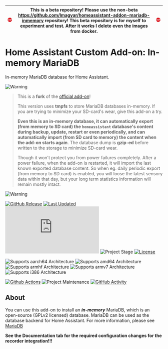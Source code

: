 
| <img src="https://github.com/lmagyar/homeassistant-addon-mariadb-inmemory-beta/raw/master/images/stop_sign.png" title="Stop"> | This is a beta repository! Please use the non-beta https://github.com/lmagyar/homeassistant-addon-mariadb-inmemory repository! This beta repository is for myself to experiment and test. After it works I delete even the images from docker. | <img src="https://github.com/lmagyar/homeassistant-addon-mariadb-inmemory-beta/raw/master/images/stop_sign.png" title="Stop"> |
| --- | --- | --- |

# Home Assistant Custom Add-on: In-memory MariaDB

In-memory MariaDB database for Home Assistant.

![Warning][warning_stripe]

> This is a **fork** of the [official add-on][official_addon]!
>
> This version uses **tmpfs** to store MariaDB databases in-memory. If you are
> trying to minimize your SD-card's wear, give this add-on a try.
>
> **Even this is an in-memory database, it can automatically export (from memory
> to SD card) the `homeassistant` database's content during backup, update,
> restart or even periodically, and can automatically import (from SD card to
> memory) the content when the add-on starts again**. The database dump is
> **gzip-ed** before written to the storage to minimize SD-card wear.
>
> Though it won't protect you from power failures completely. After a power
> failure, when the add-on is restarted, it will import the last known exported
> database content. So when eg. daily periodic export (from memory to SD card)
> is enabled, you will loose the latest sensory data within that day, but your
> long term statistics information will remain mostly intact.

![Warning][warning_stripe]

[![GitHub Release][releases-shield]][releases]
[![Last Updated][updated-shield]][updated]
![Reported Installations][installations-shield]
![Project Stage][project-stage-shield]
[![License][license-shield]][licence]

![Supports aarch64 Architecture][aarch64-shield]
![Supports amd64 Architecture][amd64-shield]
![Supports armhf Architecture][armhf-shield]
![Supports armv7 Architecture][armv7-shield]
![Supports i386 Architecture][i386-shield]

[![Github Actions][github-actions-shield]][github-actions]
![Project Maintenance][maintenance-shield]
[![GitHub Activity][commits-shield]][commits]

## About

You can use this add-on to install an _**in-memory**_ MariaDB, which is an
open-source (GPLv2 licensed) database. MariaDB can be used as the database
backend for Home Assistant. For more information, please see [MariaDB][mariadb]

**See the Documentation tab for the required configuration changes for the
recorder integration!!!**

[aarch64-shield]: https://img.shields.io/badge/aarch64-yes-green.svg
[amd64-shield]: https://img.shields.io/badge/amd64-yes-green.svg
[armhf-shield]: https://img.shields.io/badge/armhf-yes-green.svg
[armv7-shield]: https://img.shields.io/badge/armv7-yes-green.svg
[i386-shield]: https://img.shields.io/badge/i386-yes-green.svg
[commits-shield]: https://img.shields.io/github/commit-activity/y/lmagyar/homeassistant-addon-mariadb-inmemory.svg
[commits]: https://github.com/lmagyar/homeassistant-addon-mariadb-inmemory/commits/master
[github-actions-shield]: https://github.com/lmagyar/homeassistant-addon-mariadb-inmemory/workflows/Publish/badge.svg
[github-actions]: https://github.com/lmagyar/homeassistant-addon-mariadb-inmemory/actions
[installations-shield]: https://img.shields.io/badge/dynamic/json?label=reported%20installations&query=$[%2745207088_mariadb%27].total&url=https%3A%2F%2Fanalytics.home-assistant.io%2Faddons.json
[license-shield]: https://img.shields.io/github/license/lmagyar/homeassistant-addon-mariadb-inmemory.svg
[licence]: https://github.com/lmagyar/homeassistant-addon-mariadb-inmemory/blob/master/LICENSE
[maintenance-shield]: https://img.shields.io/maintenance/yes/2023.svg
[project-stage-shield]: https://img.shields.io/badge/project%20stage-production%20ready-green.svg
[releases-shield]: https://img.shields.io/github/tag/lmagyar/homeassistant-addon-mariadb-inmemory.svg?label=release
[releases]: https://github.com/lmagyar/homeassistant-addon-mariadb-inmemory/tags
[updated-shield]: https://img.shields.io/github/last-commit/lmagyar/homeassistant-addon-mariadb-inmemory/master?label=updated
[updated]: https://github.com/lmagyar/homeassistant-addon-mariadb-inmemory/commits/master
[mariadb]: https://mariadb.com
[warning_stripe]: https://github.com/lmagyar/homeassistant-addon-mariadb-inmemory/raw/master/images/warning_stripe_wide.png
[official_addon]: https://github.com/home-assistant/addons/tree/master/mariadb
